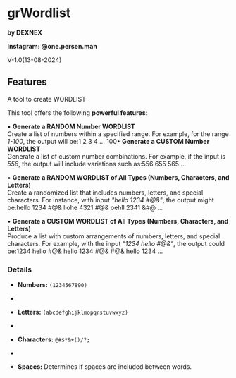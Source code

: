 # grWordlist
**by DEXNEX**


**Instagram: @one.persen.man**

V-1.0(13-08-2024)






## Features

A tool to create WORDLIST


This tool offers the following **powerful features**:


• **Generate a RANDOM Number WORDLIST**  
   Create a list of numbers within a specified range. For example, for the range *1-100*, the output will be:1 2 3 4 ... 100• **Generate a CUSTOM Number WORDLIST**  
Generate a list of custom number combinations. For example, if the input is *556*, the output will include variations such as:556 655 565 ...


• **Generate a RANDOM WORDLIST of All Types (Numbers, Characters, and Letters)**  
Create a randomized list that includes numbers, letters, and special characters. For instance, with input *"hello 1234 #@&"*, the output might be:hello 1234 #@& llohe 4321 #@& oehll 2341 &#@ ...


• **Generate a CUSTOM WORDLIST of All Types (Numbers, Characters, and Letters)**  
Produce a list with custom arrangements of numbers, letters, and special characters. For example, with the input *"1234 hello #@&"*, the output could be:1234 hello #@& hello 1234 #@& #@& hello 1234 ...

### Details

- **Numbers:** `(1234567890)`

- 
- **Letters:** `(abcdefghijklmopqrstuvwxyz)`

- 
- **Characters:** `@#$*&+()/?;`

- 
- **Spaces:** Determines if spaces are included between words.
